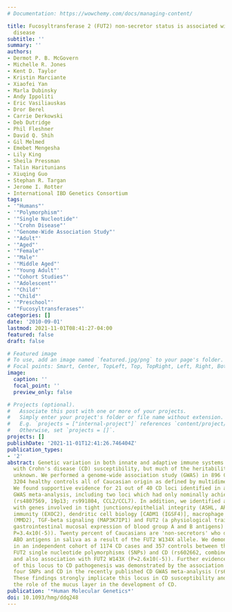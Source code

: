 ```yaml
---
# Documentation: https://wowchemy.com/docs/managing-content/

title: Fucosyltransferase 2 (FUT2) non-secretor status is associated with Crohn's
  disease
subtitle: ''
summary: ''
authors:
- Dermot P. B. McGovern
- Michelle R. Jones
- Kent D. Taylor
- Kristin Marciante
- Xiaofei Yan
- Marla Dubinsky
- Andy Ippoliti
- Eric Vasiliauskas
- Dror Berel
- Carrie Derkowski
- Deb Dutridge
- Phil Fleshner
- David Q. Shih
- Gil Melmed
- Emebet Mengesha
- Lily King
- Sheila Pressman
- Talin Haritunians
- Xiuqing Guo
- Stephan R. Targan
- Jerome I. Rotter
- International IBD Genetics Consortium
tags:
- '"Humans"'
- '"Polymorphism"'
- '"Single Nucleotide"'
- '"Crohn Disease"'
- '"Genome-Wide Association Study"'
- '"Adult"'
- '"Aged"'
- '"Female"'
- '"Male"'
- '"Middle Aged"'
- '"Young Adult"'
- '"Cohort Studies"'
- '"Adolescent"'
- '"Child"'
- '"Child"'
- '"Preschool"'
- '"Fucosyltransferases"'
categories: []
date: '2010-09-01'
lastmod: 2021-11-01T08:41:27-04:00
featured: false
draft: false

# Featured image
# To use, add an image named `featured.jpg/png` to your page's folder.
# Focal points: Smart, Center, TopLeft, Top, TopRight, Left, Right, BottomLeft, Bottom, BottomRight.
image:
  caption: ''
  focal_point: ''
  preview_only: false

# Projects (optional).
#   Associate this post with one or more of your projects.
#   Simply enter your project's folder or file name without extension.
#   E.g. `projects = ["internal-project"]` references `content/project/deep-learning/index.md`.
#   Otherwise, set `projects = []`.
projects: []
publishDate: '2021-11-01T12:41:26.746404Z'
publication_types:
- '2'
abstract: Genetic variation in both innate and adaptive immune systems is associated
  with Crohn's disease (CD) susceptibility, but much of the heritability to CD remains
  unknown. We performed a genome-wide association study (GWAS) in 896 CD cases and
  3204 healthy controls all of Caucasian origin as defined by multidimensional scaling.
  We found supportive evidence for 21 out of 40 CD loci identified in a recent CD
  GWAS meta-analysis, including two loci which had only nominally achieved replication
  (rs4807569, 19p13; rs991804, CCL2/CCL7). In addition, we identified associations
  with genes involved in tight junctions/epithelial integrity (ASHL, ARPC1A), innate
  immunity (EXOC2), dendritic cell biology [CADM1 (IGSF4)], macrophage development
  (MMD2), TGF-beta signaling (MAP3K7IP1) and FUT2 (a physiological trait that regulates
  gastrointestinal mucosal expression of blood group A and B antigens) (rs602662,
  P=3.4x10(-5)). Twenty percent of Caucasians are 'non-secretors' who do not express
  ABO antigens in saliva as a result of the FUT2 W134X allele. We demonstrated replication
  in an independent cohort of 1174 CD cases and 357 controls between the four primary
  FUT2 single nucleotide polymorphisms (SNPs) and CD (rs602662, combined P-value 4.90x10(-8))
  and also association with FUT2 W143X (P=2.6x10(-5)). Further evidence of the relevance
  of this locus to CD pathogenesis was demonstrated by the association of the original
  four SNPs and CD in the recently published CD GWAS meta-analysis (rs602662, P=0.001).
  These findings strongly implicate this locus in CD susceptibility and highlight
  the role of the mucus layer in the development of CD.
publication: '*Human Molecular Genetics*'
doi: 10.1093/hmg/ddq248
---
```


